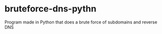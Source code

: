 # bruteforce-dns-pythn
Program made in Python that does a brute force of subdomains and reverse DNS
